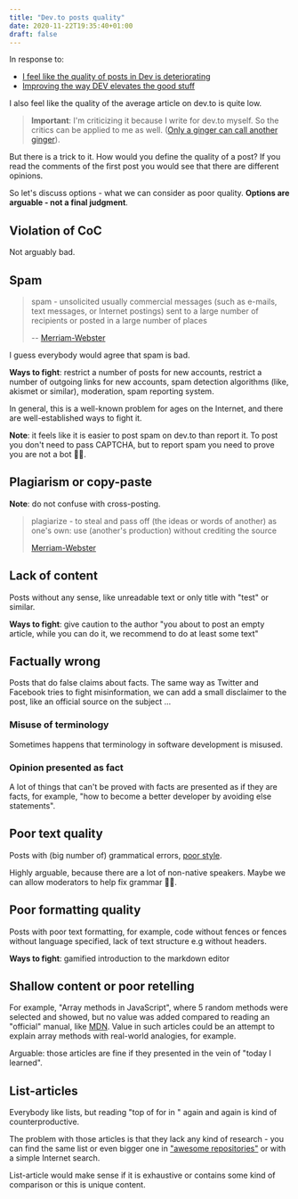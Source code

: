 ```yaml
---
title: "Dev.to posts quality"
date: 2020-11-22T19:35:40+01:00
draft: false
---
```


In response to:

- [I feel like the quality of posts in Dev is deteriorating](https://dev.to/xyn/i-think-the-quality-of-posts-in-dev-is-deteriorating-2of0)
- [Improving the way DEV elevates the good stuff ](https://dev.to/devteam/improving-the-way-dev-elevates-the-good-stuff-39an)

I also feel like the quality of the average article on dev.to is quite low.

> **Important**: I'm criticizing it because I write for dev.to myself. So the critics can be applied to me as well. ([Only a ginger can call another ginger](https://www.youtube.com/watch?v=KVN_0qvuhhw)).

But there is a trick to it. How would you define the quality of a post? If you read the comments of the first post you would see that there are different opinions.

So let's discuss options - what we can consider as poor quality. **Options are arguable - not a final judgment**.

## Violation of CoC

Not arguably bad.

## Spam

> spam - unsolicited usually commercial messages (such as e-mails, text messages, or Internet postings) sent to a large number of recipients or posted in a large number of places
>
> -- [Merriam-Webster](https://www.merriam-webster.com/dictionary/spam)

I guess everybody would agree that spam is bad.

**Ways to fight**: restrict a number of posts for new accounts, restrict a number of outgoing links for new accounts, spam detection algorithms (like, akismet or similar), moderation, spam reporting system.

In general, this is a well-known problem for ages on the Internet, and there are well-established ways to fight it.

**Note**: it feels like it is easier to post spam on dev.to than report it. To post you don't need to pass CAPTCHA, but to report spam you need to prove you are not a bot 🤷‍♀️.

## Plagiarism or copy-paste

**Note**: do not confuse with cross-posting.

> plagiarize - to steal and pass off (the ideas or words of another) as one's own: use (another's production) without crediting the source
>
> [Merriam-Webster](https://www.merriam-webster.com/dictionary/plagiarizing)

## Lack of content

Posts without any sense, like unreadable text or only title with "test" or similar.

**Ways to fight**: give caution to the author "you about to post an empty article, while you can do it, we recommend to do at least some text"

## Factually wrong

Posts that do false claims about facts. The same way as Twitter and Facebook tries to fight misinformation, we can add a small disclaimer to the post, like an official source on the subject ...

### Misuse of terminology

Sometimes happens that terminology in software development is misused.

### Opinion presented as fact

A lot of things that can't be proved with facts are presented as if they are facts, for example, "how to become a better developer by avoiding else statements".

## Poor text quality

Posts with (big number of) grammatical errors, [poor style](https://archive.org/details/writingwithstyle00trim).

Highly arguable, because there are a lot of non-native speakers. Maybe we can allow moderators to help fix grammar 🤷‍♀️.

## Poor formatting quality

Posts with poor text formatting, for example, code without fences or fences without language specified, lack of text structure e.g without headers.

**Ways to fight**: gamified introduction to the markdown editor

## Shallow content or poor retelling

For example, "Array methods in JavaScript", where 5 random methods were selected and showed, but no value was added compared to reading an "official" manual, like [MDN](https://developer.mozilla.org/en-US/docs/Web/JavaScript/Reference/Global_Objects/Array). Value in such articles could be an attempt to explain array methods with real-world analogies, for example.

Arguable: those articles are fine if they presented in the vein of "today I learned".

## List-articles

Everybody like lists, but reading "top <Number> of <Things> for <Subject> in <Year>" again and again is kind of counterproductive.

The problem with those articles is that they lack any kind of research - you can find the same list or even bigger one in ["awesome repositories"](https://github.com/sindresorhus/awesome) or with a simple Internet search.

List-article would make sense if it is exhaustive or contains some kind of comparison or this is unique content.

